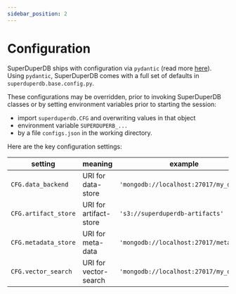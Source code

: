 ```yaml
---
sidebar_position: 2
---
```


# Configuration

SuperDuperDB ships with configuration via `pydantic` (read more [here](https://docs.pydantic.dev/latest/)). Using `pydantic`, SuperDuperDB comes with a full set of defaults in `superduperdb.base.config.py`.

These configurations may be overridden, prior to invoking SuperDuperDB classes or by setting environment 
variables prior to starting the session:

- import `superduperdb.CFG` and overwriting values in that object
- environment variable `SUPERDUPERB_...`
- by a file `configs.json` in the
working directory.

Here are the key configuration settings:

| setting                | meaning                | example                                |
| ---                    | ---                    | ---                                    |
| `CFG.data_backend`     | URI for data-store     | `'mongodb://localhost:27017/my_db'`    |
| `CFG.artifact_store`   | URI for artifact-store | `'s3://superduperdb-artifacts'`        |
| `CFG.metadata_store`   | URI for meta-data      | `'mongodb://localhost:27017/metadata'` |
| `CFG.vector_search`    | URI for vector-search  | `'mongodb://localhost:27017/my_db'`    |